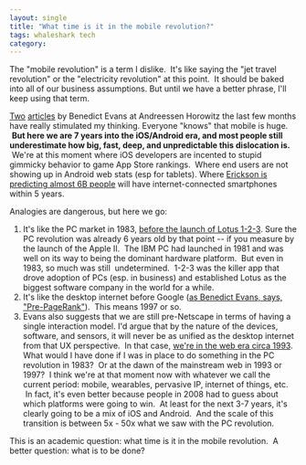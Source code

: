 ```yaml
---
layout: single
title: "What time is it in the mobile revolution?"
tags: whaleshark tech
category:
---
```

The "mobile revolution" is a term I dislike.  It's like saying the "jet travel revolution" or the "electricity revolution" at this point.  It should be baked into all of our business assumptions. But until we have a better phrase, I'll keep using that term.  

[Two](http://ben-evans.com/benedictevans/2014/4/7/in-mobile-everything-is-still-wide-open) [articles](http://ben-evans.com/benedictevans/2014/7/21/leverage) by Benedict Evans at Andreessen Horowitz the last few months have really stimulated my thinking. Everyone "knows" that mobile is huge.  **But here we are 7 years into the iOS/Android era, and most people still underestimate how big, fast, deep, and unpredictable this dislocation is.**  We're at this moment where iOS developers are incented to stupid gimmicky behavior to game App Store rankings.  Where end users are not showing up in Android web stats (esp for tablets). Where [Erickson is predicting almost 6B people](http://www.forbes.com/sites/timworstall/2014/05/18/astonishing-number-ericsson-predicts-5-9-billion-smarpthone-users-within-5-years/) will have internet-connected smartphones within 5 years.

Analogies are dangerous, but here we go:

1. It's like the PC market in 1983, [before the launch of Lotus 1-2-3](http://en.wikipedia.org/wiki/Lotus_1-2-3#Beginnings). Sure the PC revolution was already 6 years old by that point -- if you measure by the launch of the Apple II.  The IBM PC had launched in 1981 and was well on its way to being the dominant hardware platform.  But even in 1983, so much was still  undetermined.  1-2-3 was the killer app that drove adoption of PCs (esp. in business) and established Lotus as the biggest software company in the world for a while.
2. It's like the desktop internet before Google ([as Benedict Evans, says, "Pre-PageRank"](http://ben-evans.com/benedictevans/2014/4/7/in-mobile-everything-is-still-wide-open)).  This means 1997 or so.
3. Evans also suggests that we are still pre-Netscape in terms of having a single interaction model. I'd argue that by the nature of the devices, software, and sensors, it will never be as unified as the desktop internet from that UX perspective.  In that case, [we're in the web era circa 1993](http://ben-evans.com/benedictevans/2014/4/7/in-mobile-everything-is-still-wide-open).
What would I have done if I was in place to do something in the PC revolution in 1983?  Or at the dawn of the mainstream web in 1993 or 1997?  I think we're at that moment now with whatever we call the current period: mobile, wearables, pervasive IP, internet of things, etc.  In fact, it's even better because people in 2008 had to guess about which platforms were going to win.  At least for the next 3-7 years, it's clearly going to be a mix of iOS and Android.  And the scale of this transition is between 5x - 50x what we saw with the PC revolution. 

This is an academic question: what time is it in the mobile revolution.  A better question: what is to be done?